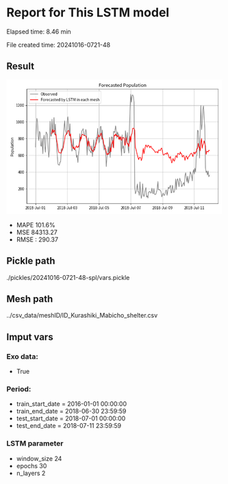 
# Report for This LSTM model 
Elapsed time: 8.46 min

File created time: 20241016-0721-48

## Result 
<img src="20241016-0721-48.png" width='600'/>

- MAPE	101.6%
- MSE 	84313.27
- RMSE : 290.37

## Pickle path
./pickles/20241016-0721-48-spl/vars.pickle

## Mesh path
../csv_data/meshID/ID_Kurashiki_Mabicho_shelter.csv

## Imput vars

### Exo data:
- True

### Period:
- train_start_date    = 2016-01-01 00:00:00
- train_end_date      = 2018-06-30 23:59:59
- test_start_date     = 2018-07-01 00:00:00  
- test_end_date       = 2018-07-11 23:59:59

### LSTM parameter
- window_size	24
- epochs	30
- n_layers	2

